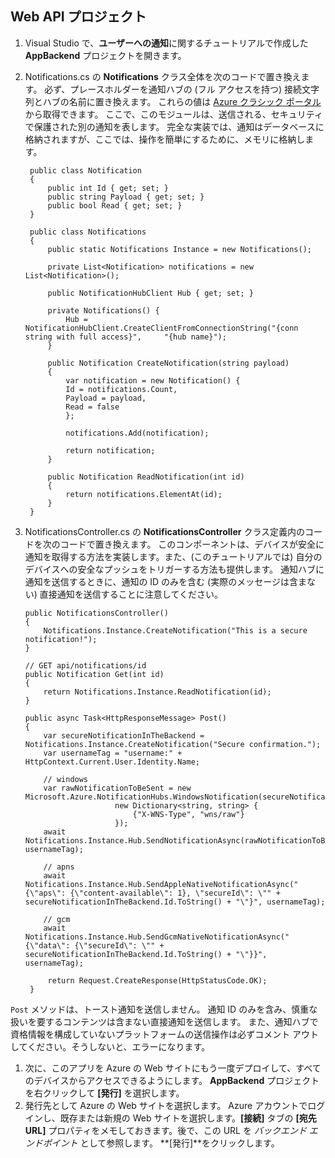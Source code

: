 ## <a name="webapi-project"></a>Web API プロジェクト
1. Visual Studio で、**ユーザーへの通知**に関するチュートリアルで作成した **AppBackend** プロジェクトを開きます。
2. Notifications.cs の **Notifications** クラス全体を次のコードで置き換えます。 必ず、プレースホルダーを通知ハブの (フル アクセスを持つ) 接続文字列とハブの名前に置き換えます。 これらの値は [Azure クラシック ポータル](http://manage.windowsazure.com)から取得できます。 ここで、このモジュールは、送信される、セキュリティで保護された別の通知を表します。 完全な実装では、通知はデータベースに格納されますが、ここでは、操作を簡単にするために、メモリに格納します。
   
        public class Notification
        {
            public int Id { get; set; }
            public string Payload { get; set; }
            public bool Read { get; set; }
        }

        public class Notifications
        {
            public static Notifications Instance = new Notifications();

            private List<Notification> notifications = new List<Notification>();

            public NotificationHubClient Hub { get; set; }

            private Notifications() {
                Hub = NotificationHubClient.CreateClientFromConnectionString("{conn string with full access}",     "{hub name}");
            }

            public Notification CreateNotification(string payload)
            {
                var notification = new Notification() {
                Id = notifications.Count,
                Payload = payload,
                Read = false
                };

                notifications.Add(notification);

                return notification;
            }

            public Notification ReadNotification(int id)
            {
                return notifications.ElementAt(id);
            }
        }

1. NotificationsController.cs の **NotificationsController** クラス定義内のコードを次のコードで置き換えます。 このコンポーネントは、デバイスが安全に通知を取得する方法を実装します。また、(このチュートリアルでは) 自分のデバイスへの安全なプッシュをトリガーする方法も提供します。 通知ハブに通知を送信するときに、通知の ID のみを含む (実際のメッセージは含まない) 直接通知を送信することに注意してください。
   
       public NotificationsController()
       {
           Notifications.Instance.CreateNotification("This is a secure notification!");
       }
   
       // GET api/notifications/id
       public Notification Get(int id)
       {
           return Notifications.Instance.ReadNotification(id);
       }
   
       public async Task<HttpResponseMessage> Post()
       {
           var secureNotificationInTheBackend = Notifications.Instance.CreateNotification("Secure confirmation.");
           var usernameTag = "username:" + HttpContext.Current.User.Identity.Name;
   
           // windows
           var rawNotificationToBeSent = new Microsoft.Azure.NotificationHubs.WindowsNotification(secureNotificationInTheBackend.Id.ToString(),
                           new Dictionary<string, string> {
                               {"X-WNS-Type", "wns/raw"}
                           });
           await Notifications.Instance.Hub.SendNotificationAsync(rawNotificationToBeSent, usernameTag);
   
           // apns
           await Notifications.Instance.Hub.SendAppleNativeNotificationAsync("{\"aps\": {\"content-available\": 1}, \"secureId\": \"" + secureNotificationInTheBackend.Id.ToString() + "\"}", usernameTag);
   
           // gcm
           await Notifications.Instance.Hub.SendGcmNativeNotificationAsync("{\"data\": {\"secureId\": \"" + secureNotificationInTheBackend.Id.ToString() + "\"}}", usernameTag);

            return Request.CreateResponse(HttpStatusCode.OK);
        }


`Post` メソッドは、トースト通知を送信しません。 通知 ID のみを含み、慎重な扱いを要するコンテンツは含まない直接通知を送信します。 また、通知ハブで資格情報を構成していないプラットフォームの送信操作は必ずコメント アウトしてください。そうしないと、エラーになります。

1. 次に、このアプリを Azure の Web サイトにもう一度デプロイして、すべてのデバイスからアクセスできるようにします。 **AppBackend** プロジェクトを右クリックして **[発行]** を選択します。
2. 発行先として Azure の Web サイトを選択します。 Azure アカウントでログインし、既存または新規の Web サイトを選択します。**[接続]** タブの **[宛先 URL]** プロパティをメモしておきます。後で、この URL を *バックエンド エンドポイント* として参照します。 **[発行]**をクリックします。

